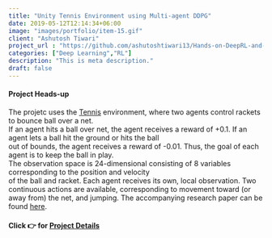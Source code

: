 ```yaml
---
title: "Unity Tennis Environment using Multi-agent DDPG"
date: 2019-05-12T12:14:34+06:00
image: "images/portfolio/item-15.gif"
client: "Ashutosh Tiwari"
project_url : "https://github.com/ashutoshtiwari13/Hands-on-DeepRL-and-DL"
categories: ["Deep Learning","RL"]
description: "This is meta description."
draft: false
---
```


#### Project Heads-up

The projetc uses the [Tennis](https://github.com/Unity-Technologies/ml-agents/blob/master/docs/Learning-Environment-Examples.md#tennis) environment, where two agents control rackets to bounce ball over a net.     
If an agent hits a ball over net, the agent receives a reward of +0.1. If an agent lets a ball hit the ground or hits the ball   
out of bounds, the agent receives a reward of -0.01. Thus, the goal of each agent is to keep the ball in play.    
The observation space is 24-dimensional consisting of 8 variables corresponding to the position and velocity  
of the ball and racket. Each agent receives its own, local observation. Two continuous actions are available, corresponding
to movement toward (or away from) the net, and jumping. The accompanying research paper can be found [here](https://arxiv.org/pdf/1706.02275.pdf).

#### Click 👉 for [Project Details](https://github.com/ashutoshtiwari13/Unity-PyBullet-DRL-Hub/tree/master/Tennis-Env-MA_DDPG)
